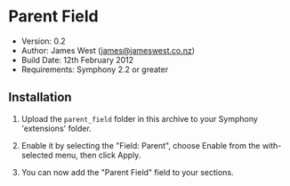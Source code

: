 # Parent Field

- Version: 0.2
- Author: James West (james@jameswest.co.nz)
- Build Date: 12th February 2012
- Requirements: Symphony 2.2 or greater


## Installation

1. Upload the `parent_field` folder in this archive to your Symphony 'extensions' folder.

2. Enable it by selecting the "Field: Parent", choose Enable from the with-selected menu, then click Apply.

3. You can now add the "Parent Field" field to your sections.